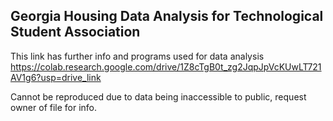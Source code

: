 ## Georgia Housing Data Analysis for Technological Student Association

This link has further info and programs used for data analysis
https://colab.research.google.com/drive/1Z8cTgB0t_zg2JqpJpVcKUwLT721AV1g6?usp=drive_link 

Cannot be reproduced due to data being inaccessible to public, request owner of file for info.
